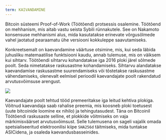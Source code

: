 ```yaml
---
term: KAIVANDAMINE
---
```


Bitcoin süsteemi Proof-of-Work (Töötõend) protsessis osalemine. Töötõend on mehhanism, mis aitab vastu seista Sybili rünnakutele. See on Nakamoto konsensuse mehhanismi alus, mida kasutatakse erinevate võrgusõlmede vahel jaotatud pearaamatu ühe versiooni kokkuleppe saavutamiseks.

Konkreetsemalt on kaevandamine väärtuse otsimine, mis, kui seda läbida juhusliku matemaatilise funktsiooni kaudu, annab tulemuse, mis on väiksem kui sihtarv. Töötõendi sihtarvu kohandatakse iga 2016 ploki järel sõlmede poolt. Seda nimetatakse raskusastme kohandamiseks. Sihtarvu alandatakse kaevandamise raskusastme suurendamiseks või tõstetakse raskusastme vähendamiseks, olenevalt eelmisel perioodil kaevandajate poolt rakendatud arvutusvõimsuse arengust.

![](../../dictionnaire/assets/34.png)

Kaevandajate poolt tehtud tööd premeeritakse iga leitud kehtiva plokiga. Võitnud kaevandaja saab rahalise preemia, mis koosneb ploki toetusest (uute bitcoinide loomine ex nihilo) ja tehingutasudest. Täna on Bitcoinil Töötõendi raskusaste selline, et plokkide võitmiseks on vaja märkimisväärset arvutusvõimsust. Selle tulemusena on sageli vajalik omada spetsialiseeritud elektroonilisi kiipe `SHA256d` täitmiseks, mida tuntakse ASICidena, ja osaleda kaevandusbasseinides.